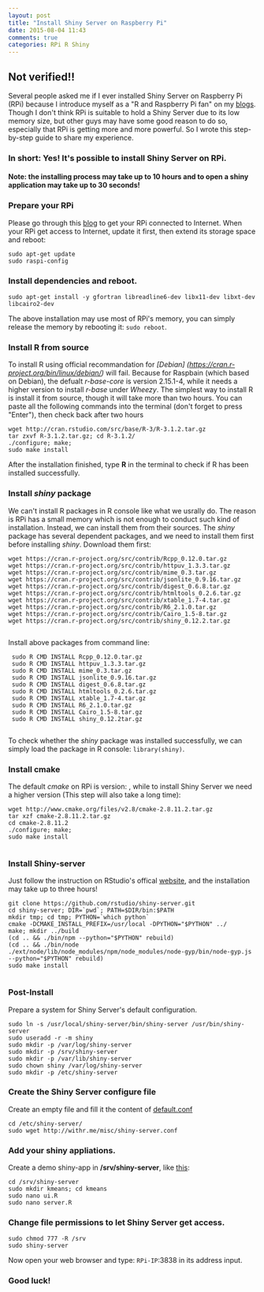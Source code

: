 ```yaml
---
layout: post
title: "Install Shiny Server on Raspberry Pi"
date: 2015-08-04 11:43
comments: true
categories: RPi R Shiny
---
```


## Not verified!!

Several people asked me if I ever installed Shiny Server on Raspberry Pi (RPi) because I introduce myself as a "R and Raspberry Pi fan" on my [blogs](http://withr.me/). Though I don't think RPi is suitable to hold a Shiny Server due to its low memory size, but other guys may have some good reason to do so, especially that RPi is getting more and more powerful. So I wrote this step-by-step guide to share my experience. 



### In short: **Yes!** It's possible to install Shiny Server on RPi. 

#### Note: the installing process may take up to 10 hours and to open a shiny application may take up to 30 seconds!

  
### Prepare your RPi
Please go through this [blog](http://withr.me/get-access-to-raspberry-pi-without-screen/) to get your RPi connected to Internet. When your RPi get access to Internet, update it first, then extend its storage space and reboot: 
  
```
sudo apt-get update
sudo raspi-config

```
  


### **Install dependencies and reboot**. 
  
```
sudo apt-get install -y gfortran libreadline6-dev libx11-dev libxt-dev libcairo2-dev
```
The above installation may use most of RPi's memory, you can simply release the memory by rebooting it: <code>sudo reboot</code>.
  
  
### Install R from source
To install R using official recommandation for *[Debian] (https://cran.r-project.org/bin/linux/debian/)* will fail. Because for Raspbain (which based on Debian), the defualt *r-base-core* is version 2.15.1-4, while it needs a higher version to install *r-base* under *Wheezy*. The simplest way to install R is install it from source, though it will take more than two hours. You can paste all the following commands into the terminal (don't forget to press "Enter"), then check back after two hours
 
```
wget http://cran.rstudio.com/src/base/R-3/R-3.1.2.tar.gz 
tar zxvf R-3.1.2.tar.gz; cd R-3.1.2/ 
./configure; make; 
sudo make install

```
After the installation finished, type **R** in the terminal to check if R has been installed successfully.
 

  
### Install *shiny* package
We can't install R packages in R console like what we usrally do. The reason is RPi has a small memory which is not enough to conduct such kind of installation. Instead, we can install them from their sources. The *shiny* package has several dependent packages, and we need to install them first before installing *shiny*. Download them first: 
  
```
wget https://cran.r-project.org/src/contrib/Rcpp_0.12.0.tar.gz
wget https://cran.r-project.org/src/contrib/httpuv_1.3.3.tar.gz
wget https://cran.r-project.org/src/contrib/mime_0.3.tar.gz
wget https://cran.r-project.org/src/contrib/jsonlite_0.9.16.tar.gz
wget https://cran.r-project.org/src/contrib/digest_0.6.8.tar.gz
wget https://cran.r-project.org/src/contrib/htmltools_0.2.6.tar.gz
wget https://cran.r-project.org/src/contrib/xtable_1.7-4.tar.gz
wget https://cran.r-project.org/src/contrib/R6_2.1.0.tar.gz
wget https://cran.r-project.org/src/contrib/Cairo_1.5-8.tar.gz
wget https://cran.r-project.org/src/contrib/shiny_0.12.2.tar.gz
 
```
  Install above packages from command line:
  
```
 sudo R CMD INSTALL Rcpp_0.12.0.tar.gz
 sudo R CMD INSTALL httpuv_1.3.3.tar.gz
 sudo R CMD INSTALL mime_0.3.tar.gz
 sudo R CMD INSTALL jsonlite_0.9.16.tar.gz
 sudo R CMD INSTALL digest_0.6.8.tar.gz
 sudo R CMD INSTALL htmltools_0.2.6.tar.gz
 sudo R CMD INSTALL xtable_1.7-4.tar.gz
 sudo R CMD INSTALL R6_2.1.0.tar.gz
 sudo R CMD INSTALL Cairo_1.5-8.tar.gz
 sudo R CMD INSTALL shiny_0.12.2tar.gz 
  
```

To check whether the *shiny* package was installed successfully, we can simply load the package in R console: <code>library(shiny)</code>.

  
### Install cmake 

The default *cmake* on RPi is version: , while to install Shiny Server we need a higher version (This step will also take a long time):

```
wget http://www.cmake.org/files/v2.8/cmake-2.8.11.2.tar.gz
tar xzf cmake-2.8.11.2.tar.gz
cd cmake-2.8.11.2
./configure; make; 
sudo make install
 
```
  
### Install Shiny-server
Just follow the instruction on RStudio's offical [website](https://github.com/rstudio/shiny-server/wiki/Building-Shiny-Server-from-Source), and the installation may take up to three hours! 

```
git clone https://github.com/rstudio/shiny-server.git
cd shiny-server; DIR=`pwd`; PATH=$DIR/bin:$PATH
mkdir tmp; cd tmp; PYTHON=`which python`
cmake -DCMAKE_INSTALL_PREFIX=/usr/local -DPYTHON="$PYTHON" ../
make; mkdir ../build
(cd .. && ./bin/npm --python="$PYTHON" rebuild)
(cd .. && ./bin/node ./ext/node/lib/node_modules/npm/node_modules/node-gyp/bin/node-gyp.js --python="$PYTHON" rebuild)
sudo make install
 

```

### Post-Install
Prepare a system for Shiny Server's default configuration.

```
sudo ln -s /usr/local/shiny-server/bin/shiny-server /usr/bin/shiny-server
sudo useradd -r -m shiny
sudo mkdir -p /var/log/shiny-server
sudo mkdir -p /srv/shiny-server
sudo mkdir -p /var/lib/shiny-server
sudo chown shiny /var/log/shiny-server
sudo mkdir -p /etc/shiny-server

```


### Create the Shiny Server configure file

Create an empty file and fill it the content of [default.conf ](https://github.com/rstudio/shiny-server/blob/master/config/default.config)

```
cd /etc/shiny-server/
sudo wget http://withr.me/misc/shiny-server.conf

```

### Add your shiny appliations.
Create a demo shiny-app in **/srv/shiny-server**, like [this](http://shiny.rstudio.com/gallery/kmeans-example.html): 
  
```
cd /srv/shiny-server
sudo mkdir kmeans; cd kmeans
sudo nano ui.R
sudo nano server.R

```
### Change file permissions to let Shiny Server get access.


```
sudo chmod 777 -R /srv
sudo shiny-server

```

Now open your web browser and type: <code>RPi-IP</code>:3838 in its address input. 
### Good luck!
  
  
  
  
  
